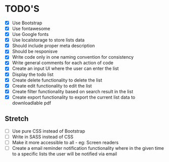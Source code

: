 # TODO'S
 - [x] Use Bootstrap
 - [x] Use fontawesome
 - [x] Use Google fonts
 - [x] Use localstorage to store lists data
 - [x] Should include proper meta description 
 - [x] Should be responisve
 - [x] Write code only in one naming convention for consistency
 - [x] Write general comments for each action of code 
 - [x] Create an input UI where the user can enter the list
 - [x] Display the todo list
 - [x] Create delete functionality to delete the list
 - [x] Create edit functionality to edit the list
 - [x] Create filter functionality based on search result in the list
 - [x] Create export functionality to export the current list data to downloadlable pdf

## Stretch 
 - [ ] Use pure CSS instead of Bootstrap
 - [ ] Write in SASS instead of CSS
 - [ ] Make it more accessible to all - eg: Screen readers
 - [ ] Create a email reminder notification functionality where in the given time to a
       specific lists the user will be notified via email